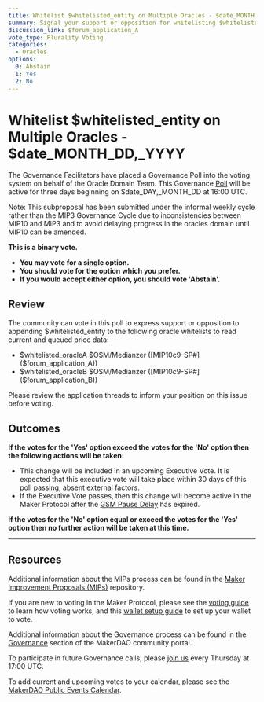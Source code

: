 ```yaml
---
title: Whitelist $whitelisted_entity on Multiple Oracles - $date_MONTH_DD,_YYYY
summary: Signal your support or opposition for whitelisting $whitelisted_entity on multiple oracles.
discussion_link: $forum_application_A
vote_type: Plurality Voting
categories:
  - Oracles
options:
  0: Abstain
  1: Yes
  2: No
---
```


# Whitelist $whitelisted_entity on Multiple Oracles - $date_MONTH_DD,\_YYYY

The Governance Facilitators have placed a Governance Poll into the voting system on behalf of the Oracle Domain Team. This Governance [Poll](https://community-development.makerdao.com/en/learn/governance/on-chain-gov) will be active for three days beginning on \$date_DAY,\_MONTH_DD at 16:00 UTC.

Note: This subproposal has been submitted under the informal weekly cycle rather than the MIP3 Governance Cycle due to inconsistencies between MIP10 and MIP3 and to avoid delaying progress in the oracles domain until MIP10 can be amended.

**This is a binary vote.**

- **You may vote for a single option.**
- **You should vote for the option which you prefer.**
- **If you would accept either option, you should vote 'Abstain'.**

## Review

The community can vote in this poll to express support or opposition to appending \$whitelisted_entity to the following oracle whitelists to read current and queued price data:

- $whitelisted_oracleA $OSM/Medianzer ([MIP10c9-SP#]($forum_application_A))
- $whitelisted_oracleB $OSM/Medianzer ([MIP10c9-SP#]($forum_application_B))

Please review the application threads to inform your position on this issue before voting.

## Outcomes

**If the votes for the 'Yes' option exceed the votes for the 'No' option then the following actions will be taken:**

- This change will be included in an upcoming Executive Vote. It is expected that this executive vote will take place within 30 days of this poll passing, absent external factors.
- If the Executive Vote passes, then this change will become active in the Maker Protocol after the [GSM Pause Delay](https://community-development.makerdao.com/en/learn/governance/param-gsm-pause-delay) has expired.

**If the votes for the 'No' option equal or exceed the votes for the 'Yes' option then no further action will be taken at this time.**

---

## Resources

Additional information about the MIPs process can be found in the [Maker Improvement Proposals (MIPs)](https://github.com/makerdao/mips) repository.

If you are new to voting in the Maker Protocol, please see the [voting guide](https://community-development.makerdao.com/en/learn/governance/how-voting-works/) to learn how voting works, and this [wallet setup guide](https://community-development.makerdao.com/en/learn/governance/voting-setup/) to set up your wallet to vote.

Additional information about the Governance process can be found in the [Governance](https://community-development.makerdao.com/en/learn/governance) section of the MakerDAO community portal.

To participate in future Governance calls, please [join us](https://github.com/makerdao/community/tree/master/governance/governance-and-risk-meetings) every Thursday at 17:00 UTC.

To add current and upcoming votes to your calendar, please see the [MakerDAO Public Events Calendar](https://calendar.google.com/calendar/embed?src=makerdao.com_3efhm2ghipksegl009ktniomdk%40group.calendar.google.com&ctz=UTC&mode=week&showCalendars=0&showPrint=0).
